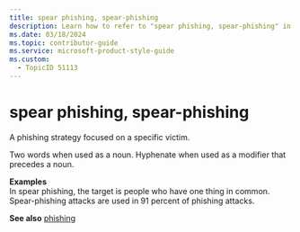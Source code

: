 ```yaml
---
title: spear phishing, spear-phishing
description: Learn how to refer to "spear phishing, spear-phishing" in your content.
ms.date: 03/18/2024
ms.topic: contributor-guide
ms.service: microsoft-product-style-guide
ms.custom:
  - TopicID 51113
---
```



# spear phishing, spear-phishing

A phishing strategy focused on a specific victim.

Two words when used as a noun. Hyphenate when used as a modifier that precedes a noun.

**Examples**  
In spear phishing, the target is people who have one thing in common. Spear-phishing attacks are used in 91 percent of phishing attacks.

**See also** [phishing](~\a_z_names_terms\p\phishing.md)